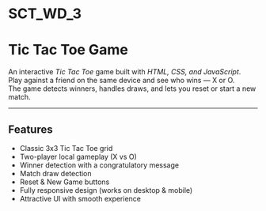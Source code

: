 # SCT_WD_3

#  Tic Tac Toe Game

An interactive *Tic Tac Toe* game built with *HTML, CSS, and JavaScript*.  
Play against a friend on the same device and see who wins — X or O.  
The game detects winners, handles draws, and lets you reset or start a new match.

---

##  Features
-  Classic 3x3 Tic Tac Toe grid  
-  Two-player local gameplay (X vs O)  
-  Winner detection with a congratulatory message  
-  Match draw detection  
-  Reset & New Game buttons  
-  Fully responsive design (works on desktop & mobile)  
- Attractive UI with smooth experience